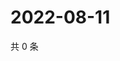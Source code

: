 # 2022-08-11

共 0 条

<!-- BEGIN WEIBO -->
<!-- 最后更新时间 Thu Aug 11 2022 21:38:48 GMT+0800 (China Standard Time) -->

<!-- END WEIBO -->
